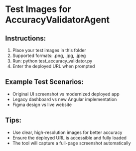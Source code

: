 # Test Images for AccuracyValidatorAgent

## Instructions:
1. Place your test images in this folder
2. Supported formats: .png, .jpg, .jpeg
3. Run: python test_accuracy_validator.py
4. Enter the deployed URL when prompted

## Example Test Scenarios:
- Original UI screenshot vs modernized deployed app
- Legacy dashboard vs new Angular implementation
- Figma design vs live website

## Tips:
- Use clear, high-resolution images for better accuracy
- Ensure the deployed URL is accessible and fully loaded
- The tool will capture a full-page screenshot automatically
